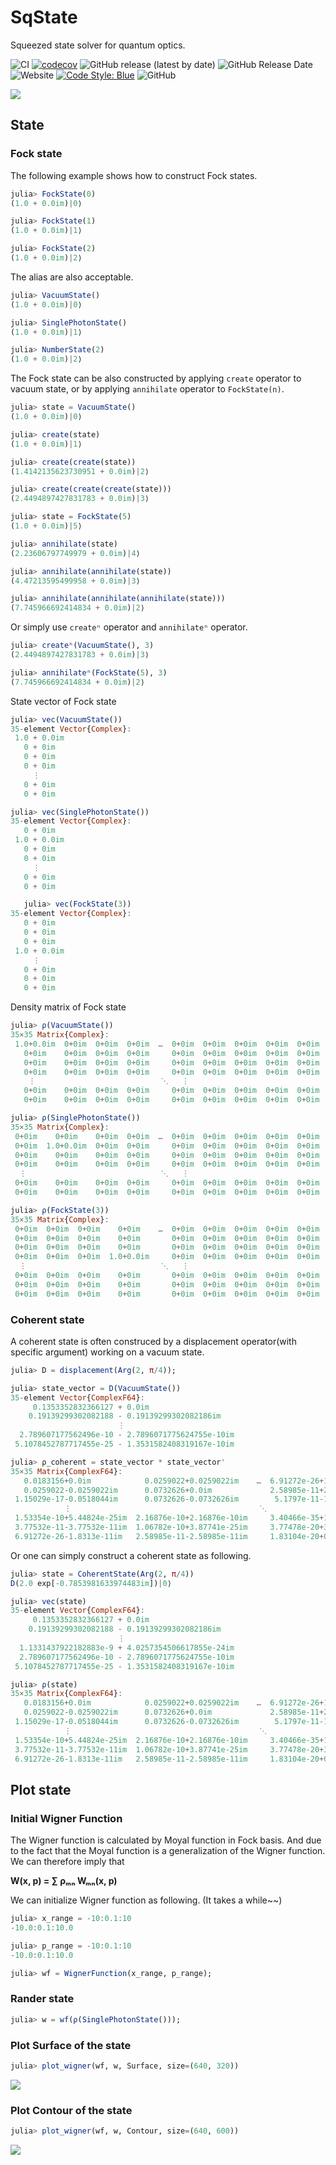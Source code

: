 # SqState

Squeezed state solver for quantum optics.

![CI](https://github.com/foldfelis/SqState.jl/workflows/CI/badge.svg)
[![codecov](https://codecov.io/gh/foldfelis/SqState.jl/branch/master/graph/badge.svg?token=LIVF96N05K)](https://codecov.io/gh/foldfelis/SqState.jl)
![GitHub release (latest by date)](https://img.shields.io/github/v/release/foldfelis/Sqstate.jl)
![GitHub Release Date](https://img.shields.io/github/release-date/foldfelis/SqState.jl)
![Website](https://img.shields.io/website?url=https%3A%2F%2Ffoldfelis.github.io%2FSqState.jl%2F)
[![Code Style: Blue](https://img.shields.io/badge/code%20style-blue-4495d1.svg)](https://github.com/invenia/BlueStyle)
![GitHub](https://img.shields.io/github/license/foldfelis/SqState.jl)

![](gallery/wigner_surface_0.png)

## State

### Fock state

The following example shows how to construct Fock states.

```julia
julia> FockState(0)
(1.0 + 0.0im)|0⟩

julia> FockState(1)
(1.0 + 0.0im)|1⟩

julia> FockState(2)
(1.0 + 0.0im)|2⟩
```

The alias are also acceptable.

```julia
julia> VacuumState()
(1.0 + 0.0im)|0⟩

julia> SinglePhotonState()
(1.0 + 0.0im)|1⟩

julia> NumberState(2)
(1.0 + 0.0im)|2⟩
```

The Fock state can be also constructed by applying `create` operator to vacuum state, or by applying `annihilate` operator to `FockState(n)`.

```julia
julia> state = VacuumState()
(1.0 + 0.0im)|0⟩

julia> create(state)
(1.0 + 0.0im)|1⟩

julia> create(create(state))
(1.4142135623730951 + 0.0im)|2⟩

julia> create(create(create(state)))
(2.4494897427831783 + 0.0im)|3⟩
```

```julia
julia> state = FockState(5)
(1.0 + 0.0im)|5⟩

julia> annihilate(state)
(2.23606797749979 + 0.0im)|4⟩

julia> annihilate(annihilate(state))
(4.47213595499958 + 0.0im)|3⟩

julia> annihilate(annihilate(annihilate(state)))
(7.745966692414834 + 0.0im)|2⟩
```

Or simply use `createⁿ` operator and `annihilateⁿ` operator.

```julia
julia> createⁿ(VacuumState(), 3)
(2.4494897427831783 + 0.0im)|3⟩

julia> annihilateⁿ(FockState(5), 3)
(7.745966692414834 + 0.0im)|2⟩
```

State vector of Fock state

```julia
julia> vec(VacuumState())
35-element Vector{Complex}:
 1.0 + 0.0im
   0 + 0im
   0 + 0im
   0 + 0im
     ⋮
   0 + 0im
   0 + 0im

julia> vec(SinglePhotonState())
35-element Vector{Complex}:
   0 + 0im
 1.0 + 0.0im
   0 + 0im
   0 + 0im
     ⋮
   0 + 0im
   0 + 0im

   julia> vec(FockState(3))
35-element Vector{Complex}:
   0 + 0im
   0 + 0im
   0 + 0im
 1.0 + 0.0im
     ⋮
   0 + 0im
   0 + 0im
   0 + 0im
```

Density matrix of Fock state

```julia
julia> ρ(VacuumState())
35×35 Matrix{Complex}:
 1.0+0.0im  0+0im  0+0im  0+0im  …  0+0im  0+0im  0+0im  0+0im  0+0im
   0+0im    0+0im  0+0im  0+0im     0+0im  0+0im  0+0im  0+0im  0+0im
   0+0im    0+0im  0+0im  0+0im     0+0im  0+0im  0+0im  0+0im  0+0im
   0+0im    0+0im  0+0im  0+0im     0+0im  0+0im  0+0im  0+0im  0+0im
    ⋮                            ⋱   ⋮
   0+0im    0+0im  0+0im  0+0im     0+0im  0+0im  0+0im  0+0im  0+0im
   0+0im    0+0im  0+0im  0+0im     0+0im  0+0im  0+0im  0+0im  0+0im

julia> ρ(SinglePhotonState())
35×35 Matrix{Complex}:
 0+0im    0+0im    0+0im  0+0im  …  0+0im  0+0im  0+0im  0+0im  0+0im
 0+0im  1.0+0.0im  0+0im  0+0im     0+0im  0+0im  0+0im  0+0im  0+0im
 0+0im    0+0im    0+0im  0+0im     0+0im  0+0im  0+0im  0+0im  0+0im
 0+0im    0+0im    0+0im  0+0im     0+0im  0+0im  0+0im  0+0im  0+0im
  ⋮                              ⋱   ⋮
 0+0im    0+0im    0+0im  0+0im     0+0im  0+0im  0+0im  0+0im  0+0im
 0+0im    0+0im    0+0im  0+0im     0+0im  0+0im  0+0im  0+0im  0+0im

julia> ρ(FockState(3))
35×35 Matrix{Complex}:
 0+0im  0+0im  0+0im    0+0im    …  0+0im  0+0im  0+0im  0+0im  0+0im
 0+0im  0+0im  0+0im    0+0im       0+0im  0+0im  0+0im  0+0im  0+0im
 0+0im  0+0im  0+0im    0+0im       0+0im  0+0im  0+0im  0+0im  0+0im
 0+0im  0+0im  0+0im  1.0+0.0im     0+0im  0+0im  0+0im  0+0im  0+0im
  ⋮                              ⋱   ⋮
 0+0im  0+0im  0+0im    0+0im       0+0im  0+0im  0+0im  0+0im  0+0im
 0+0im  0+0im  0+0im    0+0im       0+0im  0+0im  0+0im  0+0im  0+0im
 0+0im  0+0im  0+0im    0+0im       0+0im  0+0im  0+0im  0+0im  0+0im
```

### Coherent state

A coherent state is often construced by a displacement operator(with specific argument) working on a vacuum state.

```julia
julia> D = displacement(Arg(2, π/4));

julia> state_vector = D(VacuumState())
35-element Vector{ComplexF64}:
     0.1353352832366127 + 0.0im
    0.19139299302082188 - 0.19139299302082186im
                        ⋮
  2.789607177562496e-10 - 2.7896071775624755e-10im
 5.1078452787717455e-25 - 1.3531582408319167e-10im

julia> ρ_coherent = state_vector * state_vector'
35×35 Matrix{ComplexF64}:
   0.0183156+0.0im            0.0259022+0.0259022im    …  6.91272e-26+1.8313e-11im
   0.0259022-0.0259022im      0.0732626+0.0im             2.58985e-11+2.58985e-11im
 1.15029e-17-0.0518044im      0.0732626-0.0732626im        5.1797e-11-1.8402e-25im
            ⋮                                          ⋱
 1.53354e-10+5.44824e-25im  2.16876e-10+2.16876e-10im     3.40466e-35+1.53332e-19im
 3.77532e-11-3.77532e-11im  1.06782e-10+3.87741e-25im     3.77478e-20+3.77478e-20im
 6.91272e-26-1.8313e-11im   2.58985e-11-2.58985e-11im     1.83104e-20+0.0im
```

Or one can simply construct a coherent state as following.

```julia
julia> state = CoherentState(Arg(2, π/4))
D(2.0 exp[-0.7853981633974483im])|0⟩

julia> vec(state)
35-element Vector{ComplexF64}:
     0.1353352832366127 + 0.0im
    0.19139299302082188 - 0.19139299302082186im
                        ⋮
  1.1331437922182883e-9 + 4.0257354506617855e-24im
  2.789607177562496e-10 - 2.7896071775624755e-10im
 5.1078452787717455e-25 - 1.3531582408319167e-10im

julia> ρ(state)
35×35 Matrix{ComplexF64}:
   0.0183156+0.0im            0.0259022+0.0259022im    …  6.91272e-26+1.8313e-11im
   0.0259022-0.0259022im      0.0732626+0.0im             2.58985e-11+2.58985e-11im
 1.15029e-17-0.0518044im      0.0732626-0.0732626im        5.1797e-11-1.8402e-25im
            ⋮                                          ⋱
 1.53354e-10+5.44824e-25im  2.16876e-10+2.16876e-10im     3.40466e-35+1.53332e-19im
 3.77532e-11-3.77532e-11im  1.06782e-10+3.87741e-25im     3.77478e-20+3.77478e-20im
 6.91272e-26-1.8313e-11im   2.58985e-11-2.58985e-11im     1.83104e-20+0.0im
```

## Plot state

### Initial Wigner Function

The Wigner function is calculated by Moyal function in Fock basis. And due to the fact that the Moyal function is a generalization of the Wigner function. We can therefore imply that

**W(x, p) = ∑ ρₘₙ Wₘₙ(x, p)**

We can initialize Wigner function as following. (It takes a while~~)

```julia
julia> x_range = -10:0.1:10
-10.0:0.1:10.0

julia> p_range = -10:0.1:10
-10.0:0.1:10.0

julia> wf = WignerFunction(x_range, p_range);
```

### Rander state

```julia
julia> w = wf(ρ(SinglePhotonState()));
```

### Plot **Surface** of the state

```julia
julia> plot_wigner(wf, w, Surface, size=(640, 320))
```

![](gallery/wigner_surface_1.png)

### Plot **Contour** of the state

```julia
julia> plot_wigner(wf, w, Contour, size=(640, 600))
```

![](gallery/wigner_contour_1.png)
